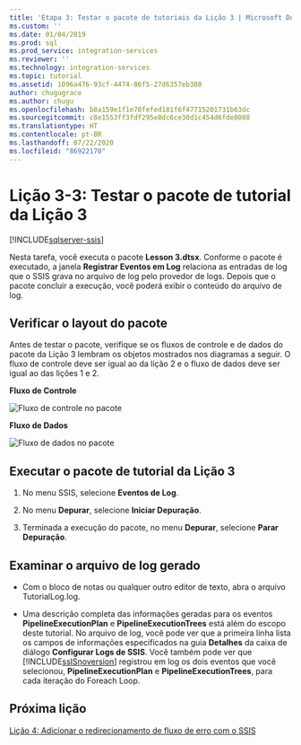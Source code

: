 ```yaml
---
title: 'Etapa 3: Testar o pacote de tutoriais da Lição 3 | Microsoft Docs'
ms.custom: ''
ms.date: 01/04/2019
ms.prod: sql
ms.prod_service: integration-services
ms.reviewer: ''
ms.technology: integration-services
ms.topic: tutorial
ms.assetid: 1096a476-93cf-4474-86f5-27d6357eb380
author: chugugrace
ms.author: chugu
ms.openlocfilehash: b8a159e1f1e70fefed181f6f47715201731b63dc
ms.sourcegitcommit: c8e1553ff3fdf295e8dc6ce30d1c454d6fde8088
ms.translationtype: HT
ms.contentlocale: pt-BR
ms.lasthandoff: 07/22/2020
ms.locfileid: "86922170"
---
```

# <a name="lesson-3-3-test-the-lesson-3-tutorial-package"></a>Lição 3-3: Testar o pacote de tutorial da Lição 3

[!INCLUDE[sqlserver-ssis](../includes/applies-to-version/sqlserver-ssis.md)]



Nesta tarefa, você executa o pacote **Lesson 3.dtsx**. Conforme o pacote é executado, a janela **Registrar Eventos em Log** relaciona as entradas de log que o SSIS grava no arquivo de log pelo provedor de logs. Depois que o pacote concluir a execução, você poderá exibir o conteúdo do arquivo de log.  
  
## <a name="check-the-package-layout"></a>Verificar o layout do pacote  
Antes de testar o pacote, verifique se os fluxos de controle e de dados do pacote da Lição 3 lembram os objetos mostrados nos diagramas a seguir. O fluxo de controle deve ser igual ao da lição 2 e o fluxo de dados deve ser igual ao das lições 1 e 2.  
  
**Fluxo de Controle**  
  
![Fluxo de controle no pacote](../integration-services/media/task4lesson2control.gif "Fluxo de controle no pacote")  
  
**Fluxo de Dados**  
  
![Fluxo de dados no pacote](../integration-services/media/task9lesson1data.gif "Fluxo de dados no pacote")  
  
## <a name="run-the-lesson-3-tutorial-package"></a>Executar o pacote de tutorial da Lição 3  
  
1.  No menu SSIS, selecione **Eventos de Log**.  
  
2.  No menu **Depurar**, selecione **Iniciar Depuração**.  
  
3.  Terminada a execução do pacote, no menu **Depurar**, selecione **Parar Depuração**.  
  
## <a name="examine-the-generated-log-file"></a>Examinar o arquivo de log gerado  
  
-   Com o bloco de notas ou qualquer outro editor de texto, abra o arquivo TutorialLog.log.  
  
-   Uma descrição completa das informações geradas para os eventos **PipelineExecutionPlan** e **PipelineExecutionTrees** está além do escopo deste tutorial.  No arquivo de log, você pode ver que a primeira linha lista os campos de informações especificados na guia **Detalhes** da caixa de diálogo **Configurar Logs de SSIS**. Você também pode ver que [!INCLUDE[ssISnoversion](../includes/ssisnoversion-md.md)] registrou em log os dois eventos que você selecionou, **PipelineExecutionPlan** e **PipelineExecutionTrees**, para cada iteração do Foreach Loop.  
  
## <a name="next-lesson"></a>Próxima lição  
[Lição 4: Adicionar o redirecionamento de fluxo de erro com o SSIS](../integration-services/lesson-4-add-error-flow-redirection-with-ssis.md)  
  
  
  
